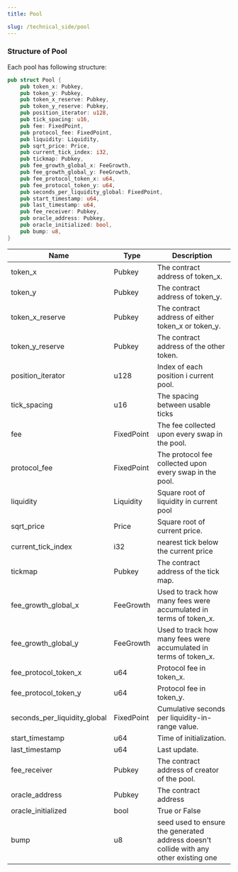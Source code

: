 ```yaml
---
title: Pool

slug: /technical_side/pool
---
```


### Structure of Pool

Each pool has following structure:

```rust
pub struct Pool {
    pub token_x: Pubkey,
    pub token_y: Pubkey,
    pub token_x_reserve: Pubkey,
    pub token_y_reserve: Pubkey,
    pub position_iterator: u128,
    pub tick_spacing: u16,
    pub fee: FixedPoint,
    pub protocol_fee: FixedPoint,
    pub liquidity: Liquidity,
    pub sqrt_price: Price,
    pub current_tick_index: i32,
    pub tickmap: Pubkey,
    pub fee_growth_global_x: FeeGrowth,
    pub fee_growth_global_y: FeeGrowth,
    pub fee_protocol_token_x: u64,
    pub fee_protocol_token_y: u64,
    pub seconds_per_liquidity_global: FixedPoint,
    pub start_timestamp: u64,
    pub last_timestamp: u64,
    pub fee_receiver: Pubkey,
    pub oracle_address: Pubkey,
    pub oracle_initialized: bool,
    pub bump: u8,
}
```

| Name                         | Type       | Description                                                                           |
| ---------------------------- | ---------- | ------------------------------------------------------------------------------------- |
| token_x                      | Pubkey     | The contract address of token_x.                                                      |
| token_y                      | Pubkey     | The contract address of token_y.                                                      |
| token_x_reserve              | Pubkey     | The contract address of either token_x or token_y.                                    |
| token_y_reserve              | Pubkey     | The contract address of the other token.                                              |
| position_iterator            | u128       | Index of each position i current pool.                                                |
| tick_spacing                 | u16        | The spacing between usable ticks                                                      |
| fee                          | FixedPoint | The fee collected upon every swap in the pool.                                        |
| protocol_fee                 | FixedPoint | The protocol fee collected upon every swap in the pool.                               |
| liquidity                    | Liquidity  | Square root of liquidity in current pool                                              |
| sqrt_price                   | Price      | Square root of current price.                                                         |
| current_tick_index           | i32        | nearest tick below the current price                                                  |
| tickmap                      | Pubkey     | The contract address of the tick map.                                                 |
| fee_growth_global_x          | FeeGrowth  | Used to track how many fees were accumulated in terms of token_x.                     |
| fee_growth_global_y          | FeeGrowth  | Used to track how many fees were accumulated in terms of token_x.                     |
| fee_protocol_token_x         | u64        | Protocol fee in token_x.                                                              |
| fee_protocol_token_y         | u64        | Protocol fee in token_y.                                                              |
| seconds_per_liquidity_global | FixedPoint | Cumulative seconds per liquidity-in-range value.                                      |
| start_timestamp              | u64        | Time of initialization.                                                               |
| last_timestamp               | u64        | Last update.                                                                          |
| fee_receiver                 | Pubkey     | The contract address of creator of the pool.                                          |
| oracle_address               | Pubkey     | The contract address                                                                  |
| oracle_initialized           | bool       | True or False                                                                         |
| bump                         | u8         | seed used to ensure the generated address doesn't collide with any other existing one |
